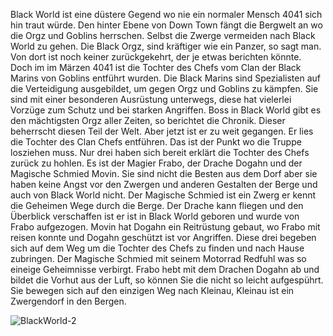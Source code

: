 Black World ist eine düstere Gegend wo nie ein normaler Mensch 4041 sich hin traut
würde. Den hinter Ebene von Down Town fängt die Bergwelt an wo die Orgz und
Goblins herrschen. Selbst die Zwerge vermeiden nach Black World zu gehen. Die Black
Orgz, sind kräftiger wie ein Panzer, so sagt man. Von dort ist noch keiner
zurückgekehrt, der je etwas berichten könnte.
Doch im im Märzen 4041 ist die Tochter des Chefs vom Clan der Black Marins von
Goblins entführt wurden.
Die Black Marins sind Spezialisten auf die Verteidigung ausgebildet, um gegen Orgz
und Goblins zu kämpfen. Sie sind mit einer besonderen Ausrüstung unterwegs, diese
hat vielerlei Vorzüge zum Schutz und bei starken Angriffen. Boss in Black World gibt es
den mächtigsten Orgz aller Zeiten, so berichtet die Chronik. Dieser beherrscht diesen
Teil der Welt. Aber jetzt ist er zu weit gegangen. Er lies die Tochter des Clan Chefs
entführen. Das ist der Punkt wo die Truppe losziehen muss. Nur drei haben sich bereit
erklärt die Tochter des Chefs zurück zu hohlen. Es ist der Magier Frabo, der Drache
Dogahn und der Magische Schmied Movin. Sie sind nicht die Besten aus dem Dorf
aber sie haben keine Angst vor den Zwergen und anderen Gestalten der Berge und
auch von Black World nicht. Der Magische Schmied ist ein Zwerg er kennt die
Geheimen Wege durch die Berge. Der Drache kann fliegen und den Überblick
verschaffen ist er ist in Black World geboren und wurde von Frabo aufgezogen. Movin
hat Dogahn ein Reitrüstung gebaut, wo Frabo mit reisen konnte und Dogahn geschützt
ist vor Angriffen.
Diese drei begeben sich auf dem Weg um die Tochter des Chefs zu finden und nach
Hause zubringen. Der Magische Schmied mit seinem Motorrad Redfuhl was so
eineige Geheimnisse verbirgt. Frabo hebt mit dem Drachen Dogahn ab und bildet die
Vorhut aus der Luft, so können Sie die nicht so leicht aufgespührt. Sie bewegen sich
auf den einzigen Weg nach Kleinau, Kleinau ist ein Zwergendorf in den Bergen.


![BlackWorld-2](https://github.com/andreasfiedler/andreasfiedler/assets/144686125/1234e5d7-a8e8-4e35-963c-d2a8e850cdd0)

